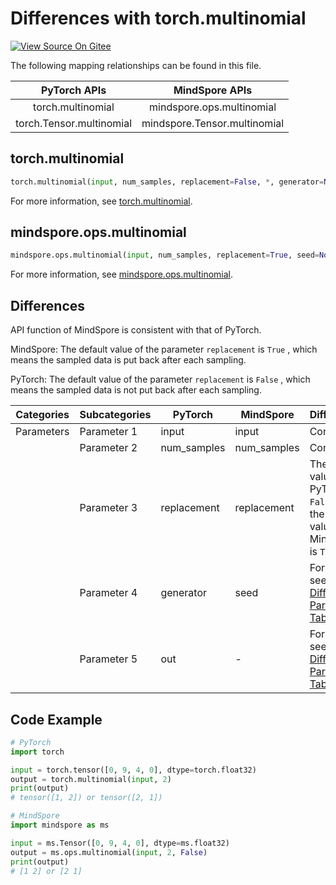 # Differences with torch.multinomial

[![View Source On Gitee](https://mindspore-website.obs.cn-north-4.myhuaweicloud.com/website-images/master/resource/_static/logo_source_en.png)](https://gitee.com/mindspore/docs/blob/master/docs/mindspore/source_en/note/api_mapping/pytorch_diff/multinomial.md)

The following mapping relationships can be found in this file.

|     PyTorch APIs          |      MindSpore APIs           |
| :-------------------:     | :-----------------------:     |
| torch.multinomial         | mindspore.ops.multinomial     |
| torch.Tensor.multinomial  | mindspore.Tensor.multinomial  |

## torch.multinomial

```python
torch.multinomial(input, num_samples, replacement=False, *, generator=None, out=None)
```

For more information, see [torch.multinomial](https://pytorch.org/docs/1.8.1/generated/torch.multinomial.html).

## mindspore.ops.multinomial

```python
mindspore.ops.multinomial(input, num_samples, replacement=True, seed=None)
```

For more information, see [mindspore.ops.multinomial](https://www.mindspore.cn/docs/en/master/api_python/ops/mindspore.ops.multinomial.html).

## Differences

API function of MindSpore is consistent with that of PyTorch.

MindSpore: The default value of the parameter `replacement` is ``True`` , which means the sampled data is put back after each sampling.

PyTorch: The default value of the parameter `replacement` is ``False`` , which means the sampled data is not put back after each sampling.

| Categories | Subcategories | PyTorch      | MindSpore     | Differences   |
| ---------- | ------------- | ------------ | ---------     | ------------- |
| Parameters | Parameter 1   | input        | input         | Consistent    |
|            | Parameter 2   | num_samples  | num_samples   | Consistent    |
|            | Parameter 3   | replacement  | replacement   | The default value for PyTorch is ``False`` and the default value for MindSpore is ``True``  |
|            | Parameter 4   | generator    | seed          | For details, see [General Difference Parameter Table](https://www.mindspore.cn/docs/en/master/note/api_mapping/pytorch_api_mapping.html#general-difference-parameter-table) |
|            | Parameter 5   | out          | -             | For details, see [General Difference Parameter Table](https://www.mindspore.cn/docs/en/master/note/api_mapping/pytorch_api_mapping.html#general-difference-parameter-table) |

## Code Example

```python
# PyTorch
import torch

input = torch.tensor([0, 9, 4, 0], dtype=torch.float32)
output = torch.multinomial(input, 2)
print(output)
# tensor([1, 2]) or tensor([2, 1])

# MindSpore
import mindspore as ms

input = ms.Tensor([0, 9, 4, 0], dtype=ms.float32)
output = ms.ops.multinomial(input, 2, False)
print(output)
# [1 2] or [2 1]
```
